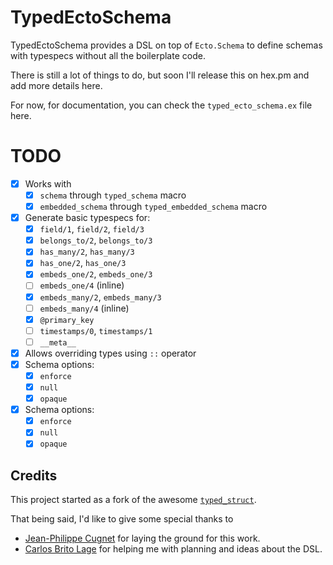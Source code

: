 # TypedEctoSchema

TypedEctoSchema provides a DSL on top of `Ecto.Schema` to define schemas with typespecs without all
the boilerplate code.

There is still a lot of things to do, but soon I'll release this on hex.pm and add more details
here.

For now, for documentation, you can check the `typed_ecto_schema.ex` file here.

# TODO

- [x] Works with
  - [x] `schema` through `typed_schema` macro
  - [x] `embedded_schema` through `typed_embedded_schema` macro
- [x] Generate basic typespecs for:
  - [x] `field/1`, `field/2`, `field/3`
  - [x] `belongs_to/2`, `belongs_to/3`
  - [x] `has_many/2`, `has_many/3`
  - [x] `has_one/2`, `has_one/3`
  - [x] `embeds_one/2`, `embeds_one/3`
  - [ ] `embeds_one/4` (inline)
  - [x] `embeds_many/2`, `embeds_many/3`
  - [ ] `embeds_many/4` (inline)
  - [x] `@primary_key`
  - [ ] `timestamps/0`, `timestamps/1`
  - [ ] `__meta__`
- [x] Allows overriding types using `::` operator
- [x] Schema options:
  - [x] `enforce`
  - [x] `null`
  - [x] `opaque`
- [x] Schema options:
  - [x] `enforce`
  - [x] `null`
  - [x] `opaque`

## Credits

This project started as a fork of the awesome [`typed_struct`](github.com/ejpcmac/typed_struct).

That being said, I'd like to give some special thanks to

- [Jean-Philippe Cugnet](https://github.com/ejpcmac) for laying the ground for this work.
- [Carlos Brito Lage](https://github.com/cblage) for helping me with planning and ideas about the
  DSL.